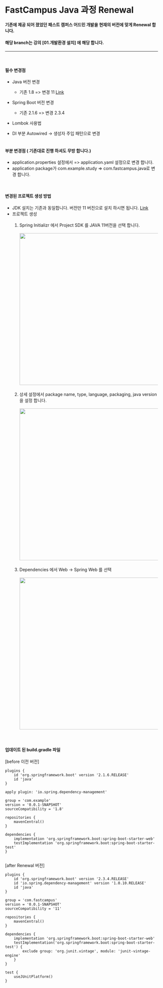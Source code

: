 # FastCampus Java 과정 Renewal

#### 기존에 제공 되어 졌었던 패스트 캠퍼스 어드민 개발을 현재의 버전에 맞게 Renewal 합니다.
#### 해당 branch는 강의 [01.개발환경 설치] 에 해당 합니다.
***

<br>

#### 필수 변경점
* Java 버전 변경 
  - 기존 1.8 => 변경 11 [Link](https://www.oracle.com/java/technologies/javase-jdk11-downloads.html)
  
* Spring Boot 버전 변경
  - 기존 2.1.6 => 변경 2.3.4
  
* Lombok 사용법
* DI 부분 Autowired -> 생성자 주입 패턴으로 변경 
<br><br>


#### 부분 변경점 ( 기존대로 진행 하셔도 무방 합니다.)
  - application.properties 설정에서  => application.yaml 설정으로 변경 합니다.
  - application package가 com.example.study => com.fastcampus.java로 변경 합니다.

<br>  

#### 변경된 프로젝트 생성 방법
* JDK 설치는 기존과 동일합니다. 버전만 11 버전으로 설치 하시면 됩니다. [Link](https://www.oracle.com/java/technologies/javase-jdk11-downloads.html) <br>
* 프로젝트 생성 <br><br>
    1. Spring Initializr 에서 Project SDK 를 JAVA 11버전을 선택 합니다. <br><br>
    <img src="/01-project-init/images/20201017_144659.png" width="1200" height="500"></img><br><br>
    2. 상세 설정에서 package name, type, language, packaging, java version 을 설정 합니다. <br><br>
    <img src="/01-project-init/images/20201017_231556.png" width="1200" height="500"></img><br><br>
    3. Dependencies 에서 Web -> Spring Web 를 선택 <br><br>
    <img src="/01-project-init/images/20201017_231617.png" width="1200" height="500"></img><br><br>
    <br>

#### 업데이트 된 build.gradle 파일

[before 이전 버전]
```
plugins {
    id 'org.springframework.boot' version '2.1.6.RELEASE'
    id 'java'
}

apply plugin: 'io.spring.dependency-management'

group = 'com.example'
version = '0.0.1-SNAPSHOT'
sourceCompatibility = '1.8'

repositories {
    mavenCentral()
}

dependencies {
    implementation 'org.springframework.boot:spring-boot-starter-web'
    testImplementation 'org.springframework.boot:spring-boot-starter-test'
}


```


[after Renewal 버전]
```
plugins {
    id 'org.springframework.boot' version '2.3.4.RELEASE'
    id 'io.spring.dependency-management' version '1.0.10.RELEASE'
    id 'java'
}

group = 'com.fastcampus'
version = '0.0.1-SNAPSHOT'
sourceCompatibility = '11'

repositories {
    mavenCentral()
}

dependencies {
    implementation 'org.springframework.boot:spring-boot-starter-web'
    testImplementation('org.springframework.boot:spring-boot-starter-test') {
        exclude group: 'org.junit.vintage', module: 'junit-vintage-engine'
    }
}

test {
    useJUnitPlatform()
}

```
